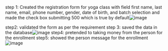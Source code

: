 step 1: Created the registration form for yoga class with field  first name, last name, email, phone number, gender, date of birth, and batch selection and made the check box submitting 500 which is true by default![image](https://github.com/Shambhavicse/YogaForm/assets/141249754/8dfec101-2e11-41a6-ba02-12c91c4dd420)

step2: validated the form as per the requirement
step 3: saved the data in the database![image](https://github.com/Shambhavicse/YogaForm/assets/141249754/269f793e-a0f7-4fde-8a93-8b830ab87b88)
step4: pretended to taking money from the person for the enrollment
step5: showed the person message for the enrollment![image](https://github.com/Shambhavicse/YogaForm/assets/141249754/8417453d-31bf-4563-9494-8186bd2818f5)


 
 
